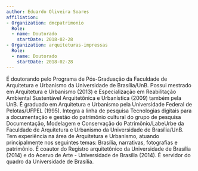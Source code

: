 ```yaml
---
author: Eduardo Oliveira Soares
affiliation:
- Organization: dmcpatrimonio
  Role:
  - name: Doutorado
    startDate: 2018-02-28
- Organization: arquiteturas-impressas
  Role:
  - name: Doutorado
    startDate: 2018-02-28
---
```


É doutorando pelo Programa de Pós-Graduação da Faculdade de Arquitetura
e Urbanismo da Universidade de Brasília/UnB. Possui mestrado em
Arquitetura e Urbanismo (2013) e Especialização em Reabilitação
Ambiental Sustentável Arquitetônica e Urbanística (2009) também pela
UnB. É graduado em Arquitetura e Urbanismo pela Universidade Federal de
Pelotas/UFPEL (1995). Integra a linha de pesquisa Tecnologias digitais
para a documentação e gestão do patrimônio cultural do grupo de pesquisa
Documentação, Modelagem e Conservação do Patrimônio/LabeUrbe da
Faculdade de Arquitetura e Urbanismo da Universidade de Brasília/UnB.
Tem experiência na área de Arquitetura e Urbanismo, atuando
principalmente nos seguintes temas: Brasília, narrativas, fotografias e
patrimônio. É coautor do Registro arquitetônico da Universidade de
Brasília (2014) e do Acervo de Arte - Universidade de Brasília (2014). É
servidor do quadro da Universidade de Brasília. 

